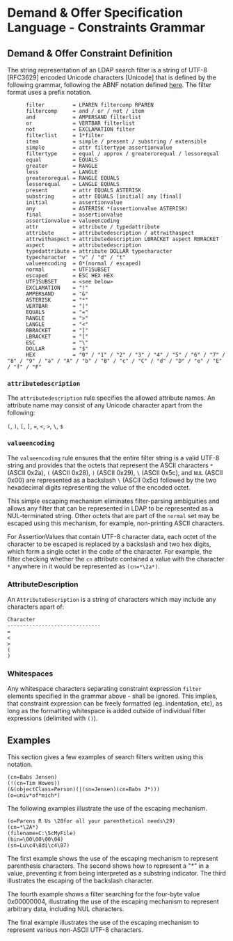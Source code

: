 # Demand & Offer Specification Language - Constraints Grammar

## Demand & Offer Constraint Definition

The string representation of an LDAP search filter is a string of
UTF-8 [RFC3629] encoded Unicode characters [Unicode] that is defined
by the following grammar, following the ABNF notation defined [here](https://www.rfc-editor.org/rfc/rfc822). 
The filter format uses a prefix notation.

```
      filter         = LPAREN filtercomp RPAREN
      filtercomp     = and / or / not / item
      and            = AMPERSAND filterlist
      or             = VERTBAR filterlist
      not            = EXCLAMATION filter
      filterlist     = 1*filter
      item           = simple / present / substring / extensible
      simple         = attr filtertype assertionvalue
      filtertype     = equal / approx / greaterorequal / lessorequal
      equal          = EQUALS
      greater        = RANGLE
      less           = LANGLE
      greaterorequal = RANGLE EQUALS
      lessorequal    = LANGLE EQUALS
      present        = attr EQUALS ASTERISK
      substring      = attr EQUALS [initial] any [final]
      initial        = assertionvalue
      any            = ASTERISK *(assertionvalue ASTERISK)
      final          = assertionvalue
      assertionvalue = valueencoding
      attr           = attribute / typedattribute 
      attribute      = attributedescription / attrwithaspect
      attrwithaspect = attributedescription LBRACKET aspect RBRACKET
      aspect         = attributedescription
      typedattribute = attribute DOLLAR typecharacter
      typecharacter  = "v" / "d" / "t"
      valueencoding  = 0*(normal / escaped)
      normal         = UTF1SUBSET
      escaped        = ESC HEX HEX
      UTF1SUBSET     = <see below>
      EXCLAMATION    = "!"
      AMPERSAND      = "&"
      ASTERISK       = "*"
      VERTBAR        = "|"
      EQUALS         = "="
      RANGLE         = ">"
      LANGLE         = "<"
      RBRACKET       = "]"
      LBRACKET       = "["
      ESC            = "\"
      DOLLAR         = "$"
      HEX            = "0" / "1" / "2" / "3" / "4" / "5" / "6" / "7" / "8" / "9" / "a" / "A" / "b" / "B" / "c" / "C" / "d" / "D" / "e" / "E" / "f" / "F"

```

### `attributedescription`

The `attributedescription` rule specifies the allowed attribute names. 
An attribute name may consist of any Unicode character apart from the following:

`(`, `)`, `[`, `]`, `=`, `<`, `>`, `\`, `$`

### `valueencoding`

The `valueencoding` rule ensures that the entire filter string is a
valid UTF-8 string and provides that the octets that represent the
ASCII characters `*` (ASCII 0x2a), `(` (ASCII 0x28), `)` (ASCII
0x29), `\` (ASCII 0x5c), and `NUL` (ASCII 0x00) are represented as a
backslash `\` (ASCII 0x5c) followed by the two hexadecimal digits
representing the value of the encoded octet.

This simple escaping mechanism eliminates filter-parsing ambiguities
and allows any filter that can be represented in LDAP to be
represented as a NUL-terminated string.  Other octets that are part
of the `normal` set may be escaped using this mechanism, for example,
non-printing ASCII characters.

For AssertionValues that contain UTF-8 character data, each octet of
the character to be escaped is replaced by a backslash and two hex
digits, which form a single octet in the code of the character.  For
example, the filter checking whether the `cn` attribute contained a
value with the character `*` anywhere in it would be represented as
`(cn=*\2a*)`.


### AttributeDescription

An `AttributeDescription` is a string of characters which may include any characters apart of:

    Character
    ------------------------------
    =
    <
    >
    (
    )


### Whitespaces

Any whitespace characters separating constraint expression `filter` elements specified in the grammar above - shall be ignored. This implies, that constraint expression can be freely formatted (eg. indentation, etc), as long as the formatting whitespace is added outside of individual filter expressions (delimited with `()`).

## Examples

This section gives a few examples of search filters written using
this notation.

    (cn=Babs Jensen)
    (!(cn=Tim Howes))
    (&(objectClass=Person)(|(sn=Jensen)(cn=Babs J*)))
    (o=univ*of*mich*)

The following examples illustrate the use of the escaping mechanism.

    (o=Parens R Us \28for all your parenthetical needs\29)
    (cn=*\2A*)
    (filename=C:\5cMyFile)
    (bin=\00\00\00\04)
    (sn=Lu\c4\8di\c4\87)

The first example shows the use of the escaping mechanism to
represent parenthesis characters. The second shows how to represent a
"*" in a value, preventing it from being interpreted as a substring
indicator. The third illustrates the escaping of the backslash
character.

The fourth example shows a filter searching for the four-byte value
0x00000004, illustrating the use of the escaping mechanism to
represent arbitrary data, including NUL characters.

The final example illustrates the use of the escaping mechanism to
represent various non-ASCII UTF-8 characters.
